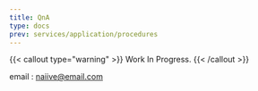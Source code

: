 ```yaml
---
title: QnA
type: docs
prev: services/application/procedures
---
```


{{< callout type="warning" >}}
  Work In Progress.
{{< /callout >}}

email : <naiive@email.com>
